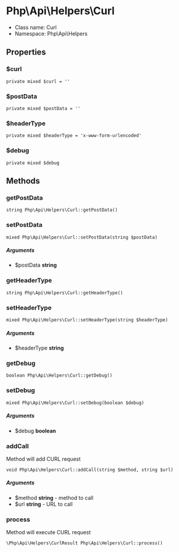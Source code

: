 Php\Api\Helpers\Curl
===============






* Class name: Curl
* Namespace: Php\Api\Helpers





Properties
----------


### $curl

    private mixed $curl = ''







### $postData

    private mixed $postData = ''







### $headerType

    private mixed $headerType = 'x-www-form-urlencoded'







### $debug

    private mixed $debug







Methods
-------



### getPostData




    string Php\Api\Helpers\Curl::getPostData()






### setPostData




    mixed Php\Api\Helpers\Curl::setPostData(string $postData)



##### Arguments
  * $postData **string**




### getHeaderType




    string Php\Api\Helpers\Curl::getHeaderType()






### setHeaderType




    mixed Php\Api\Helpers\Curl::setHeaderType(string $headerType)



##### Arguments
  * $headerType **string**




### getDebug




    boolean Php\Api\Helpers\Curl::getDebug()






### setDebug




    mixed Php\Api\Helpers\Curl::setDebug(boolean $debug)



##### Arguments
  * $debug **boolean**




### addCall
Method will add CURL request



    void Php\Api\Helpers\Curl::addCall(string $method, string $url)



##### Arguments
  * $method **string** - method to call
  * $url **string** - URL to call




### process
Method will execute CURL request



    \Php\Api\Helpers\CurlResult Php\Api\Helpers\Curl::process()




